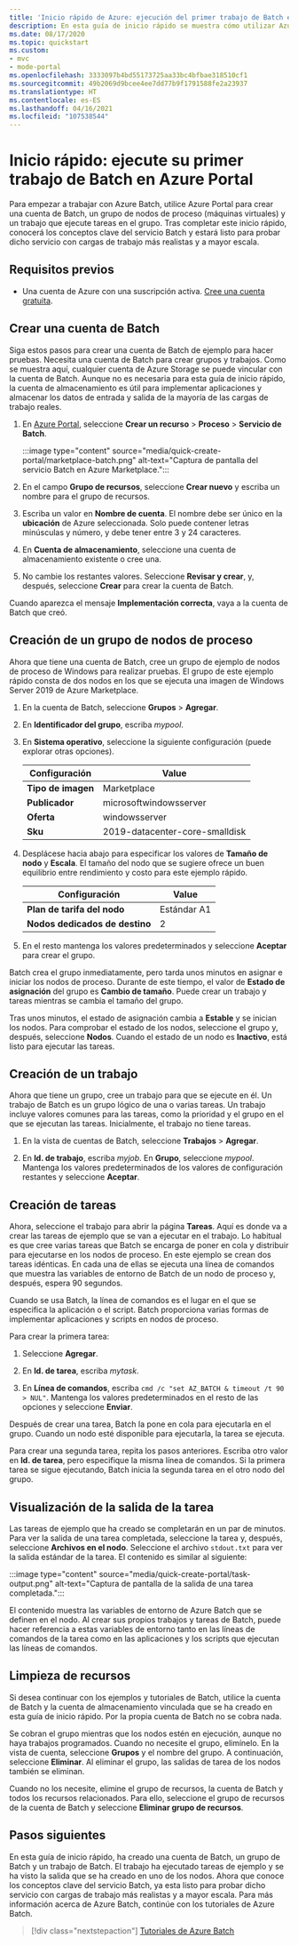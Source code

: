 ```yaml
---
title: 'Inicio rápido de Azure: ejecución del primer trabajo de Batch en Azure Portal'
description: En esta guía de inicio rápido se muestra cómo utilizar Azure Portal para crear una cuenta de Batch, un grupo de nodos de proceso y un trabajo que ejecute tareas básicas en el grupo.
ms.date: 08/17/2020
ms.topic: quickstart
ms.custom:
- mvc
- mode-portal
ms.openlocfilehash: 3333097b4bd55173725aa33bc4bfbae318510cf1
ms.sourcegitcommit: 49b2069d9bcee4ee7dd77b9f1791588fe2a23937
ms.translationtype: HT
ms.contentlocale: es-ES
ms.lasthandoff: 04/16/2021
ms.locfileid: "107538544"
---
```

# <a name="quickstart-run-your-first-batch-job-in-the-azure-portal"></a>Inicio rápido: ejecute su primer trabajo de Batch en Azure Portal

Para empezar a trabajar con Azure Batch, utilice Azure Portal para crear una cuenta de Batch, un grupo de nodos de proceso (máquinas virtuales) y un trabajo que ejecute tareas en el grupo. Tras completar este inicio rápido, conocerá los conceptos clave del servicio Batch y estará listo para probar dicho servicio con cargas de trabajo más realistas y a mayor escala.

## <a name="prerequisites"></a>Requisitos previos

- Una cuenta de Azure con una suscripción activa. [Cree una cuenta gratuita](https://azure.microsoft.com/free/?WT.mc_id=A261C142F).

## <a name="create-a-batch-account"></a>Crear una cuenta de Batch

Siga estos pasos para crear una cuenta de Batch de ejemplo para hacer pruebas. Necesita una cuenta de Batch para crear grupos y trabajos. Como se muestra aquí, cualquier cuenta de Azure Storage se puede vincular con la cuenta de Batch. Aunque no es necesaria para esta guía de inicio rápido, la cuenta de almacenamiento es útil para implementar aplicaciones y almacenar los datos de entrada y salida de la mayoría de las cargas de trabajo reales.

1. En [Azure Portal](https://portal.azure.com), seleccione **Crear un recurso** > **Proceso** > **Servicio de Batch**. 

   :::image type="content" source="media/quick-create-portal/marketplace-batch.png" alt-text="Captura de pantalla del servicio Batch en Azure Marketplace.":::

1. En el campo **Grupo de recursos**, seleccione **Crear nuevo** y escriba un nombre para el grupo de recursos.

1. Escriba un valor en **Nombre de cuenta**. El nombre debe ser único en la **ubicación** de Azure seleccionada. Solo puede contener letras minúsculas y número, y debe tener entre 3 y 24 caracteres.

1. En **Cuenta de almacenamiento**, seleccione una cuenta de almacenamiento existente o cree una.

1. No cambie los restantes valores. Seleccione **Revisar y crear**, y, después, seleccione **Crear** para crear la cuenta de Batch.

Cuando aparezca el mensaje **Implementación correcta**, vaya a la cuenta de Batch que creó.

## <a name="create-a-pool-of-compute-nodes"></a>Creación de un grupo de nodos de proceso

Ahora que tiene una cuenta de Batch, cree un grupo de ejemplo de nodos de proceso de Windows para realizar pruebas. El grupo de este ejemplo rápido consta de dos nodos en los que se ejecuta una imagen de Windows Server 2019 de Azure Marketplace.

1. En la cuenta de Batch, seleccione **Grupos** > **Agregar**.

1. En **Identificador del grupo**, escriba *mypool*.

1. En **Sistema operativo**, seleccione la siguiente configuración (puede explorar otras opciones).
  
   |Configuración  |Value  |
   |---------|---------|
   |**Tipo de imagen**|Marketplace|
   |**Publicador**     |microsoftwindowsserver|
   |**Oferta**     |windowsserver|
   |**Sku**     |2019-datacenter-core-smalldisk|

1. Desplácese hacia abajo para especificar los valores de **Tamaño de nodo** y **Escala**. El tamaño del nodo que se sugiere ofrece un buen equilibrio entre rendimiento y costo para este ejemplo rápido.
  
   |Configuración  |Value  |
   |---------|---------|
   |**Plan de tarifa del nodo**     |Estándar A1|
   |**Nodos dedicados de destino**     |2|

1. En el resto mantenga los valores predeterminados y seleccione **Aceptar** para crear el grupo.

Batch crea el grupo inmediatamente, pero tarda unos minutos en asignar e iniciar los nodos de proceso. Durante de este tiempo, el valor de **Estado de asignación** del grupo es **Cambio de tamaño**. Puede crear un trabajo y tareas mientras se cambia el tamaño del grupo.

Tras unos minutos, el estado de asignación cambia a **Estable** y se inician los nodos. Para comprobar el estado de los nodos, seleccione el grupo y, después, seleccione **Nodos**. Cuando el estado de un nodo es **Inactivo**, está listo para ejecutar las tareas.

## <a name="create-a-job"></a>Creación de un trabajo

Ahora que tiene un grupo, cree un trabajo para que se ejecute en él. Un trabajo de Batch es un grupo lógico de una o varias tareas. Un trabajo incluye valores comunes para las tareas, como la prioridad y el grupo en el que se ejecutan las tareas. Inicialmente, el trabajo no tiene tareas.

1. En la vista de cuentas de Batch, seleccione **Trabajos** > **Agregar**.

1. En **Id. de trabajo**, escriba *myjob*. En **Grupo**, seleccione *mypool*. Mantenga los valores predeterminados de los valores de configuración restantes y seleccione **Aceptar**.

## <a name="create-tasks"></a>Creación de tareas

Ahora, seleccione el trabajo para abrir la página **Tareas**. Aquí es donde va a crear las tareas de ejemplo que se van a ejecutar en el trabajo. Lo habitual es que cree varias tareas que Batch se encarga de poner en cola y distribuir para ejecutarse en los nodos de proceso. En este ejemplo se crean dos tareas idénticas. En cada una de ellas se ejecuta una línea de comandos que muestra las variables de entorno de Batch de un nodo de proceso y, después, espera 90 segundos.

Cuando se usa Batch, la línea de comandos es el lugar en el que se especifica la aplicación o el script. Batch proporciona varias formas de implementar aplicaciones y scripts en nodos de proceso.

Para crear la primera tarea:

1. Seleccione **Agregar**.

1. En **Id. de tarea**, escriba *mytask*.

1. En **Línea de comandos**, escriba `cmd /c "set AZ_BATCH & timeout /t 90 > NUL"`. Mantenga los valores predeterminados en el resto de las opciones y seleccione **Enviar**.

Después de crear una tarea, Batch la pone en cola para ejecutarla en el grupo. Cuando un nodo esté disponible para ejecutarla, la tarea se ejecuta.

Para crear una segunda tarea, repita los pasos anteriores. Escriba otro valor en **Id. de tarea**, pero especifique la misma línea de comandos. Si la primera tarea se sigue ejecutando, Batch inicia la segunda tarea en el otro nodo del grupo.

## <a name="view-task-output"></a>Visualización de la salida de la tarea

Las tareas de ejemplo que ha creado se completarán en un par de minutos. Para ver la salida de una tarea completada, seleccione la tarea y, después, seleccione **Archivos en el nodo**. Seleccione el archivo `stdout.txt` para ver la salida estándar de la tarea. El contenido es similar al siguiente:

:::image type="content" source="media/quick-create-portal/task-output.png" alt-text="Captura de pantalla de la salida de una tarea completada.":::

El contenido muestra las variables de entorno de Azure Batch que se definen en el nodo. Al crear sus propios trabajos y tareas de Batch, puede hacer referencia a estas variables de entorno tanto en las líneas de comandos de la tarea como en las aplicaciones y los scripts que ejecutan las líneas de comandos.

## <a name="clean-up-resources"></a>Limpieza de recursos

Si desea continuar con los ejemplos y tutoriales de Batch, utilice la cuenta de Batch y la cuenta de almacenamiento vinculada que se ha creado en esta guía de inicio rápido. Por la propia cuenta de Batch no se cobra nada.

Se cobran el grupo mientras que los nodos estén en ejecución, aunque no haya trabajos programados. Cuando no necesite el grupo, elimínelo. En la vista de cuenta, seleccione **Grupos** y el nombre del grupo. A continuación, seleccione **Eliminar**.  Al eliminar el grupo, las salidas de tarea de los nodos también se eliminan.

Cuando no los necesite, elimine el grupo de recursos, la cuenta de Batch y todos los recursos relacionados. Para ello, seleccione el grupo de recursos de la cuenta de Batch y seleccione **Eliminar grupo de recursos**.

## <a name="next-steps"></a>Pasos siguientes

En esta guía de inicio rápido, ha creado una cuenta de Batch, un grupo de Batch y un trabajo de Batch. El trabajo ha ejecutado tareas de ejemplo y se ha visto la salida que se ha creado en uno de los nodos. Ahora que conoce los conceptos clave del servicio Batch, ya esta listo para probar dicho servicio con cargas de trabajo más realistas y a mayor escala. Para más información acerca de Azure Batch, continúe con los tutoriales de Azure Batch.

> [!div class="nextstepaction"]
> [Tutoriales de Azure Batch](./tutorial-parallel-dotnet.md)
